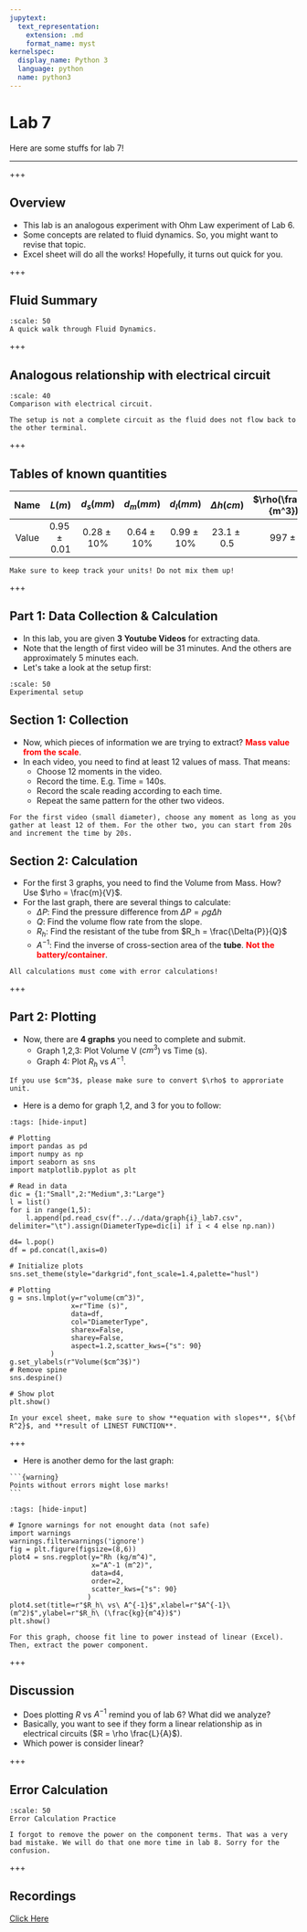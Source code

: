 ```yaml
---
jupytext:
  text_representation:
    extension: .md
    format_name: myst
kernelspec:
  display_name: Python 3
  language: python
  name: python3
---
```


# Lab 7

Here are some stuffs for lab 7!
___

+++

## Overview

- This lab is an analogous experiment with Ohm Law experiment of Lab 6.
- Some concepts are related to fluid dynamics. So, you might want to revise that topic.
- Excel sheet will do all the works! Hopefully, it turns out quick for you.

+++

## Fluid Summary

```{figure} ../../images/lab7/fluid_note_lab7.jpeg
:scale: 50
A quick walk through Fluid Dynamics.
```

+++

## Analogous relationship with electrical circuit

```{figure} ../../images/lab7/analogy_lab7.jpg
:scale: 40
Comparison with electrical circuit.
```

```{note}
The setup is not a complete circuit as the fluid does not flow back to the other terminal.
```

+++

## Tables of known quantities

| Name|$L(m)$| $d_s(mm)$|$d_m(mm)$|$d_l(mm)$|$\Delta{h}(cm)$|$\rho(\frac{kg}{m^3})$|
|:---:|:---:|:---:|:---:|:---:|:---:|:---:|
| Value|$0.95\pm0.01$|$0.28\pm10$%|$0.64\pm10$%|$0.99\pm10$%|$23.1\pm0.5$|$997\pm0$|

```{caution}
Make sure to keep track your units! Do not mix them up!
```

+++

## Part 1: Data Collection & Calculation

- In this lab, you are given **3 Youtube Videos** for extracting data.
- Note that the length of first video will be 31 minutes. And the others are approximately 5 minutes each.
- Let's take a look at the setup first:

```{figure} ../../images/lab7/setup_lab7.jpg
:scale: 50
Experimental setup
```

## Section 1: Collection

- Now, which pieces of information we are trying to extract? <font color='red'><b>Mass value from the scale</b></font>.
- In each video, you need to find at least 12 values of mass. That means:
  - Choose 12 moments in the video.
  - Record the time. E.g. Time = 140s.
  - Record the scale reading according to each time.
  - Repeat the same pattern for the other two videos.

```{tip}
For the first video (small diameter), choose any moment as long as you gather at least 12 of them. For the other two, you can start from 20s and increment the time by 20s.
```

## Section 2: Calculation

- For the first 3 graphs, you need to find the Volume from Mass. How? Use $\rho = \frac{m}{V}$.
- For the last graph, there are several things to calculate:
  - $\Delta{P}$: Find the pressure difference from $\Delta{P} = \rho g \Delta{h}$
  - $Q$: Find the volume flow rate from the slope.
  - $R_h$: Find the resistant of the tube from $R_h = \frac{\Delta{P}}{Q}$
  - $A^{-1}$: Find the inverse of cross-section area of the **tube**. <font color="red"><b>Not the battery/container</b></font>.

```{attention}
All calculations must come with error calculations! 
```

+++

## Part 2: Plotting

- Now, there are **4 graphs** you need to complete and submit.
  - Graph 1,2,3: Plot Volume V ($cm^3$) vs Time (s).
  - Graph 4: Plot $R_h$ vs $A^{-1}$.

```{attention}
If you use $cm^3$, please make sure to convert $\rho$ to approriate unit.
```

- Here is a demo for graph 1,2, and 3 for you to follow:

```{code-cell} ipython3
:tags: [hide-input]

# Plotting 
import pandas as pd
import numpy as np
import seaborn as sns
import matplotlib.pyplot as plt

# Read in data
dic = {1:"Small",2:"Medium",3:"Large"}
l = list()
for i in range(1,5):
    l.append(pd.read_csv(f"../../data/graph{i}_lab7.csv", delimiter="\t").assign(DiameterType=dic[i] if i < 4 else np.nan))

d4= l.pop()
df = pd.concat(l,axis=0)

# Initialize plots
sns.set_theme(style="darkgrid",font_scale=1.4,palette="husl")

# Plotting
g = sns.lmplot(y=r"volume(cm^3)",
               x=r"Time (s)",
               data=df,
               col="DiameterType",
               sharex=False,
               sharey=False,
               aspect=1.2,scatter_kws={"s": 90}
          )
g.set_ylabels(r"Volume($cm^3$)")
# Remove spine
sns.despine()

# Show plot
plt.show()
```

```{attention}
In your excel sheet, make sure to show **equation with slopes**, ${\bf R^2}$, and **result of LINEST FUNCTION**.
```

+++

- Here is another demo for the last graph:

````{margin}
```{warning}
Points without errors might lose marks!
```
````

```{code-cell} ipython3
:tags: [hide-input]

# Ignore warnings for not enought data (not safe)
import warnings
warnings.filterwarnings('ignore')
fig = plt.figure(figsize=(8,6))
plot4 = sns.regplot(y="Rh (kg/m^4)",
                    x="A^-1 (m^2)",
                    data=d4,
                    order=2,
                    scatter_kws={"s": 90}
                   )
plot4.set(title=r"$R_h\ vs\ A^{-1}$",xlabel=r"$A^{-1}\ (m^2)$",ylabel=r"$R_h\ (\frac{kg}{m^4})$")
plt.show()
```

```{tip}
For this graph, choose fit line to power instead of linear (Excel). Then, extract the power component.
```

+++

## Discussion

- Does plotting $R$ vs $A^{-1}$ remind you of lab 6? What did we analyze?
- Basically, you want to see if they form a linear relationship as in electrical circuits ($R = \rho \frac{L}{A}$).
- Which power is consider linear?

+++

## Error Calculation

```{figure} ../../images/lab7/Error_Note.png
:scale: 50
Error Calculation Practice
```

```{Attention}
I forgot to remove the power on the component terms. That was a very bad mistake. We will do that one more time in lab 8. Sorry for the confusion.
```

+++

## Recordings

[Click Here](https://ubc.zoom.us/rec/share/Bbzp563GTKoBdCTY7EW8l4rB3655BQhAXyh1eHofMhDwUpv2mg2rqOS89cblpf5d.aekhDH4DJClQC7M8)
